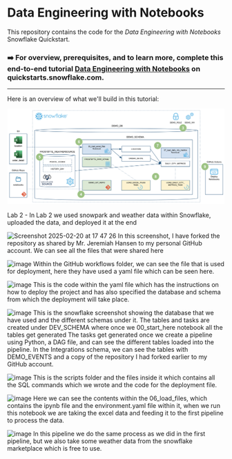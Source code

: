 # Data Engineering with Notebooks
This repository contains the code for the *Data Engineering with Notebooks* Snowflake Quickstart.

### ➡️ For overview, prerequisites, and to learn more, complete this end-to-end tutorial [Data Engineering with Notebooks](https://quickstarts.snowflake.com/guide/data_engineering_with_notebooks/index.html?index=..%2F..index#0) on quickstarts.snowflake.com.

___
Here is an overview of what we'll build in this tutorial:

<img src="images/quickstart_overview.png" width=800px>

Lab 2 - In Lab 2 we used snowpark and weather data within Snowflake, uploaded the data, and deployed it at the end

![Screenshot 2025-02-20 at 17 47 26](https://github.com/user-attachments/assets/6cf0570a-98ba-4665-8e7b-d1b887652767)
In this screenshot, I have forked the repository as shared by Mr. Jeremiah Hansen to my personal GitHub account. We can see all the files that were shared here

![image](https://github.com/user-attachments/assets/afad4f41-7d4f-4b05-bdb3-8178850adc72)
Within the GitHub workflows folder, we can see the file that is used for deployment, here they have used a yaml file which can be seen here.

![image](https://github.com/user-attachments/assets/27eb6fd3-b374-4dec-9ea2-37ca5756190a)
This is the code within the yaml file which has the instructions on how to deploy the project and has also specified the database and schema from which the deployment will take place.

![image](https://github.com/user-attachments/assets/edc4c103-1dc0-44a8-94ee-8cbfa758e13b)
This is the snowflake screenshot showing the database that we have used and the different schemas under it.
The tables and tasks are created under DEV_SCHEMA where once we 00_start_here notebook all the tables get generated
The tasks get generated once we create a pipeline using Python, a DAG file, and can see the different tables loaded into the pipeline.
In the Integrations schema, we can see the tables with DEMO_EVENTS and a copy of the repository I had forked earlier to my GitHub account.

![image](https://github.com/user-attachments/assets/ac1fd3e2-81d1-41dd-b02a-4345b307dc11)
This is the scripts folder and the files inside it which contains all the SQL commands which we wrote and the code for the deployment file.

![image](https://github.com/user-attachments/assets/e393d657-6839-4315-a12b-ce852685b8a4)
Here we can see the contents within the 06_load_files, which contains the ipynb file and the environment.yaml file within it, when we run this notebook we are taking the excel data and feeding it to the first pipeline to process the data.

![image](https://github.com/user-attachments/assets/b72619e2-0e1f-461b-8263-a4a0f6598ec7)
In this pipeline we do the same process as we did in the first pipeline, but we also take some weather data from the snowflake marketplace which is free to use.





